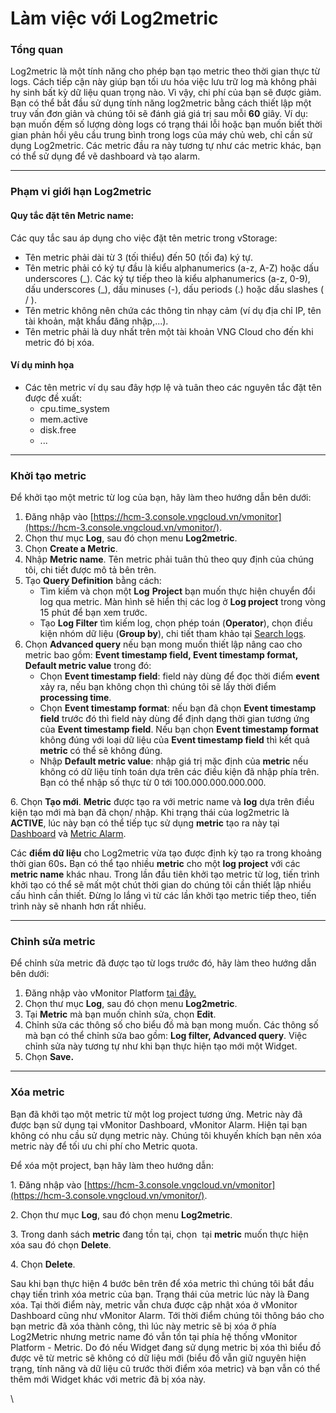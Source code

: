 # Làm việc với Log2metric

### Tổng quan 

Log2metric là một tính năng cho phép bạn tạo metric theo thời gian thực từ logs. Cách tiếp cận này giúp bạn tối ưu hóa việc lưu trữ log mà không phải hy sinh bất kỳ dữ liệu quan trọng nào. Vì vậy, chi phí của bạn sẽ được giảm.\
Bạn có thể bắt đầu sử dụng tính năng log2metric bằng cách thiết lập một truy vấn đơn giản và chúng tôi sẽ đánh giá giá trị sau mỗi ****60**** giây. Ví dụ: bạn muốn đếm số lượng dòng logs có trạng thái lỗi hoặc bạn muốn biết thời gian phản hồi yêu cầu trung bình trong logs của máy chủ web, chỉ cần sử dụng Log2metric. Các metric đầu ra này tương tự như các metric khác, bạn có thể sử dụng để vẽ dashboard và tạo alarm.

***

### Phạm vi giới hạn Log2metric 

#### Quy tắc đặt tên Metric name: 

Các quy tắc sau áp dụng cho việc đặt tên metric trong vStorage:

* Tên metric phải dài từ 3 (tối thiểu) đến 50 (tối đa) ký tự.
* Tên metric phải có ký tự đầu là kiểu alphanumerics (a-z, A-Z) hoặc dấu underscores (\_). Các ký tự tiếp theo là kiểu alphanumerics (a-z, 0-9), dấu underscores (\_), dấu minuses (-), dấu periods (.) hoặc dấu slashes ( / ).
* Tên metric không nên chứa các thông tin nhạy cảm (ví dụ địa chỉ IP, tên tài khoản, mật khẩu đăng nhập,...).
* Tên metric phải là duy nhất trên một tài khoản VNG Cloud cho đến khi metric đó bị xóa. 

#### Ví dụ minh họa 

* Các tên metric ví dụ sau đây hợp lệ và tuân theo các nguyên tắc đặt tên được đề xuất:
  * cpu.time\_system
  * mem.active
  * disk.free
  * ...

***

### Khởi tạo metric 

Để khởi tạo một metric từ log của bạn, hãy làm theo hướng dẫn bên dưới:

1. Đăng nhập vào [https://hcm-3.console.vngcloud.vn/vmonitor](https://hcm-3.console.vngcloud.vn/vmonitor/).
2. Chọn thư mục **Log**, sau đó chọn menu **Log2metric**.
3. Chọn **Create a Metric**.
4. Nhập **Metric name**. Tên metric phải tuân thủ theo quy định của chúng tôi, chi tiết được mô tả bên trên.
5. Tạo **Query Definition** bằng cách: 
   * Tìm kiếm và chọn một **Log** **Project** bạn muốn thực hiện chuyển đổi log qua metric. Màn hình sẽ hiển thị các log ở **Log project** trong vòng 15 phút để bạn xem trước.
   * Tạo **Log Filter** tìm kiếm log, chọn phép toán (**Operator**), chọn điều kiện nhóm dữ liệu (**Group by**), chi tiết tham khảo tại [Search logs](https://docs.vngcloud.vn/vng-cloud-document/vn/vmonitor-platform/cach-tinh-nang-cua-vmonitor-platform/logs/lam-viec-voi-log-search/search-logs).
6. Chọn **Advanced query** nếu bạn mong muốn thiết lập nâng cao cho metric bao gồm: **Event timestamp field, Event timestamp format, Default metric value** trong đó: 
   * Chọn **Event timestamp field**: field này dùng để đọc thời điểm **event** xảy ra, nếu bạn không chọn thì chúng tôi sẽ lấy thời điểm **processing time**.
   * Chọn **Event timestamp format**: nếu bạn đã chọn **Event timestamp field** trước đó thì field này dùng để định dạng thời gian tương ứng của **Event timestamp field**. Nếu bạn chọn **Event timestamp format** không đúng với loại dữ liệu của **Event timestamp field** thì kết quả **metric** có thể sẽ không đúng.
   * Nhập **Default metric value**: nhập giá trị mặc định của **metric** nếu không có dữ liệu tính toán dựa trên các điều kiện đã nhập phía trên. Bạn có thể nhập số thực từ 0 tới 100.000.000.000.000.

6\. Chọn **Tạo mới**. **Metric** được tạo ra với metric name và **log** dựa trên điều kiện tạo mới mà bạn đã chọn/ nhập. Khi trạng thái của log2metric là **ACTIVE**, lúc này bạn có thể tiếp tục sử dụng **metric** tạo ra này tại [Dashboard](https://docs.vngcloud.vn/vng-cloud-document/vn/vmonitor-platform/cach-tinh-nang-cua-vmonitor-platform/dashboard) và [Metric Alarm](https://docs.vngcloud.vn/vng-cloud-document/vn/vmonitor-platform/cach-tinh-nang-cua-vmonitor-platform/alarm/metric-alarm).

Các **điểm dữ liệu** cho Log2metric vừa tạo được định kỳ tạo ra trong khoảng thời gian 60&#x73;**.** Bạn có thể tạo nhiều **metric** cho một **log project** với các **metric name** khác nhau. Trong lần đầu tiên khởi tạo metric từ log, tiến trình khởi tạo có thể sẽ mất một chút thời gian do chúng tôi cần thiết lập nhiều cấu hình cần thiết. Đừng lo lắng vì từ các lần khởi tạo metric tiếp theo, tiến trình này sẽ nhanh hơn rất nhiều.

***

### Chỉnh sửa metric 

Để chỉnh sửa metric đã được tạo từ logs trước đó, hãy làm theo hướng dẫn bên dưới: 

1. Đăng nhập vào vMonitor Platform [tại đây.](https://hcm-3.console.vngcloud.vn/vmonitor) 
2. Chọn thư mục **Log**, sau đó chọn menu **Log2metric**.
3. Tại **Metric** mà bạn muốn chỉnh sửa, chọn **Edit**.
4. Chỉnh sửa các thông số cho biểu đồ mà bạn mong muốn. Các thông số mà bạn có thể chỉnh sửa bao gồm: **Log filter, Advanced query**. Việc chỉnh sửa này tương tự như khi bạn thực hiện tạo mới một Widget.
5. Chọn **Save.**

***

### Xóa metric 

Bạn đã khởi tạo một metric từ một log project tương ứng. Metric này đã được bạn sử dụng tại vMonitor Dashboard, vMonitor Alarm. Hiện tại bạn không có nhu cầu sử dụng metric này. Chúng tôi khuyến khích bạn nên xóa metric này để tối ưu chi phí cho Metric quota.

Để xóa một project, bạn hãy làm theo hướng dẫn: 

1\. Đăng nhập vào [https://hcm-3.console.vngcloud.vn/vmonitor](https://hcm-3.console.vngcloud.vn/vmonitor/).

2\. Chọn thư mục **Log**, sau đó chọn menu **Log2metric**.

3\. Trong danh sách **metric** đang tồn tại, chọn <img src="../../../.gitbook/assets/image (331).png" alt="" data-size="line">  tại **metric** muốn thực hiện xóa sau đó chọn **Delete**.

4\. Chọn **Delete**.

Sau khi bạn thực hiện 4 bước bên trên để xóa metric thì chúng tôi bắt đầu chạy tiến trình xóa metric của bạn. Trạng thái của metric lúc này là Đang xóa. Tại thời điểm này, metric vẫn chưa được cập nhật xóa ở vMonitor Dashboard cũng như vMonitor Alarm. Tới thời điểm chúng tôi thông báo cho bạn metric đã xóa thành công, thì lúc này metric sẽ bị xóa ở phía Log2Metric nhưng metric name đó vẫn tồn tại phía hệ thống vMonitor Platform - Metric. Do đó nếu Widget đang sử dụng metric bị xóa thì biểu đồ được vẽ từ metric sẽ không có dữ liệu mới (biểu đồ vẫn giữ nguyên hiện trạng, tính năng và dữ liệu cũ trước thời điểm xóa metric) và bạn vẫn có thể thêm mới Widget khác với metric đã bị xóa này.

\
